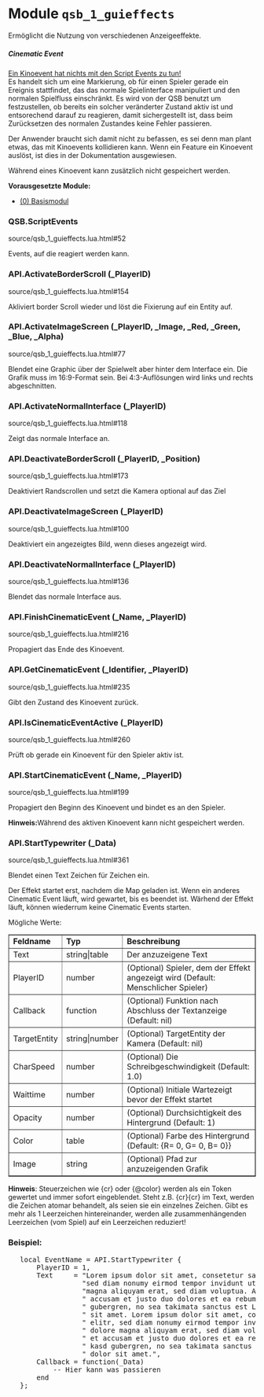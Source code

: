 # Module <code>qsb_1_guieffects</code>
Ermöglicht die Nutzung von verschiedenen Anzeigeeffekte.
 <h5>Cinematic Event</h5>
 <u>Ein Kinoevent hat nichts mit den Script Events zu tun!</u> <br>
 Es handelt sich um eine Markierung, ob für einen Spieler gerade ein Ereignis
 stattfindet, das das normale Spielinterface manipuliert und den normalen
 Spielfluss einschränkt. Es wird von der QSB benutzt um festzustellen, ob
 bereits ein solcher veränderter Zustand aktiv ist und entsorechend darauf
 zu reagieren, damit sichergestellt ist, dass beim Zurücksetzen des normalen
 Zustandes keine Fehler passieren.</p>

<p> Der Anwender braucht sich damit nicht zu befassen, es sei denn man plant
 etwas, das mit Kinoevents kollidieren kann. Wenn ein Feature ein Kinoevent
 auslöst, ist dies in der Dokumentation ausgewiesen.</p>

<p> Während eines Kinoevent kann zusätzlich nicht gespeichert werden.</p>

<p> <b>Vorausgesetzte Module:</b>
 <ul>
 <li><a href="qsb.html">(0) Basismodul</a></li>
 </ul>

### QSB.ScriptEvents
source/qsb_1_guieffects.lua.html#52

Events, auf die reagiert werden kann.





### API.ActivateBorderScroll (_PlayerID)
source/qsb_1_guieffects.lua.html#154

Akliviert border Scroll wieder und löst die Fixierung auf ein Entity auf.





### API.ActivateImageScreen (_PlayerID, _Image, _Red, _Green, _Blue, _Alpha)
source/qsb_1_guieffects.lua.html#77

Blendet eine Graphic über der Spielwelt aber hinter dem Interface ein.
 Die Grafik muss im 16:9-Format sein. Bei 4:3-Auflösungen wird
 links und rechts abgeschnitten.






### API.ActivateNormalInterface (_PlayerID)
source/qsb_1_guieffects.lua.html#118

Zeigt das normale Interface an.





### API.DeactivateBorderScroll (_PlayerID, _Position)
source/qsb_1_guieffects.lua.html#173

Deaktiviert Randscrollen und setzt die Kamera optional auf das Ziel





### API.DeactivateImageScreen (_PlayerID)
source/qsb_1_guieffects.lua.html#100

Deaktiviert ein angezeigtes Bild, wenn dieses angezeigt wird.





### API.DeactivateNormalInterface (_PlayerID)
source/qsb_1_guieffects.lua.html#136

Blendet das normale Interface aus.





### API.FinishCinematicEvent (_Name, _PlayerID)
source/qsb_1_guieffects.lua.html#216

Propagiert das Ende des Kinoevent.





### API.GetCinematicEvent (_Identifier, _PlayerID)
source/qsb_1_guieffects.lua.html#235

Gibt den Zustand des Kinoevent zurück.





### API.IsCinematicEventActive (_PlayerID)
source/qsb_1_guieffects.lua.html#260

Prüft ob gerade ein Kinoevent für den Spieler aktiv ist.





### API.StartCinematicEvent (_Name, _PlayerID)
source/qsb_1_guieffects.lua.html#199

Propagiert den Beginn des Kinoevent und bindet es an den Spieler.

 <b>Hinweis:</b>Während des aktiven Kinoevent kann nicht gespeichert werden.






### API.StartTypewriter (_Data)
source/qsb_1_guieffects.lua.html#361

Blendet einen Text Zeichen für Zeichen ein.

 Der Effekt startet erst, nachdem die Map geladen ist. Wenn ein anderes
 Cinematic Event läuft, wird gewartet, bis es beendet ist. Wärhend der Effekt
 läuft, können wiederrum keine Cinematic Events starten.

 Mögliche Werte:
 <table border="1">
 <tr>
 <td><b>Feldname</b></td>
 <td><b>Typ</b></td>
 <td><b>Beschreibung</b></td>
 </tr>
 <tr>
 <td>Text</td>
 <td>string|table</td>
 <td>Der anzuzeigene Text</td>
 </tr>
 <tr>
 <td>PlayerID</td>
 <td>number</td>
 <td>(Optional) Spieler, dem der Effekt angezeigt wird (Default: Menschlicher Spieler)</td>
 </tr>
 <tr>
 <td>Callback</td>
 <td>function</td>
 <td>(Optional) Funktion nach Abschluss der Textanzeige (Default: nil)</td>
 </tr>
 <tr>
 <td>TargetEntity</td>
 <td>string|number</td>
 <td>(Optional) TargetEntity der Kamera (Default: nil)</td>
 </tr>
 <tr>
 <td>CharSpeed</td>
 <td>number</td>
 <td>(Optional) Die Schreibgeschwindigkeit (Default: 1.0)</td>
 </tr>
 <tr>
 <td>Waittime</td>
 <td>number</td>
 <td>(Optional) Initiale Wartezeigt bevor der Effekt startet</td>
 </tr>
 <tr>
 <td>Opacity</td>
 <td>number</td>
 <td>(Optional) Durchsichtigkeit des Hintergrund (Default: 1)</td>
 </tr>
 <tr>
 <td>Color</td>
 <td>table</td>
 <td>(Optional) Farbe des Hintergrund (Default: {R= 0, G= 0, B= 0}}</td>
 </tr>
 <tr>
 <td>Image</td>
 <td>string</td>
 <td>(Optional) Pfad zur anzuzeigenden Grafik</td>
 </tr>
 </table>

 <b>Hinweis</b>: Steuerzeichen wie {cr} oder {@color} werden als ein Token
 gewertet und immer sofort eingeblendet. Steht z.B. {cr}{cr} im Text, werden
 die Zeichen atomar behandelt, als seien sie ein einzelnes Zeichen.
 Gibt es mehr als 1 Leerzeichen hintereinander, werden alle zusammenhängenden
 Leerzeichen (vom Spiel) auf ein Leerzeichen reduziert!






### Beispiel:
<ul>


<pre class="example"><span class="keyword">local</span> EventName = API.StartTypewriter {
    PlayerID = <span class="number">1</span>,
    Text     = <span class="string">"Lorem ipsum dolor sit amet, consetetur sadipscing elitr, "</span>..
               <span class="string">"sed diam nonumy eirmod tempor invidunt ut labore et dolore"</span>..
               <span class="string">"magna aliquyam erat, sed diam voluptua. At vero eos et"</span>..
               <span class="string">" accusam et justo duo dolores et ea rebum. Stet clita kasd"</span>..
               <span class="string">" gubergren, no sea takimata sanctus est Lorem ipsum dolor"</span>..
               <span class="string">" sit amet. Lorem ipsum dolor sit amet, consetetur sadipscing"</span>..
               <span class="string">" elitr, sed diam nonumy eirmod tempor invidunt ut labore et"</span>..
               <span class="string">" dolore magna aliquyam erat, sed diam voluptua. At vero eos"</span>..
               <span class="string">" et accusam et justo duo dolores et ea rebum. Stet clita"</span>..
               <span class="string">" kasd gubergren, no sea takimata sanctus est Lorem ipsum"</span>..
               <span class="string">" dolor sit amet."</span>,
    Callback = <span class="keyword">function</span>(_Data)
        <span class="comment">-- Hier kann was passieren
</span>    <span class="keyword">end</span>
};</pre>


</ul>


